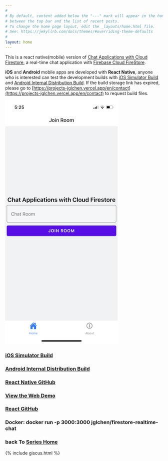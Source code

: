```yaml
---
#
# By default, content added below the "---" mark will appear in the home page
# between the top bar and the list of recent posts.
# To change the home page layout, edit the _layouts/home.html file.
# See: https://jekyllrb.com/docs/themes/#overriding-theme-defaults
#
layout: home
---
```


This is a react native(mobile) version of [Chat Applications with Cloud Firestore](https://github.com/jglchen/firestore-realtime-chat), a real-time chat application with [Firebase Cloud FireStore](https://firebase.google.com/products/firestore).

**iOS** and **Android** mobile apps are developed with **React Native**, anyone who is interested can test the development builds with [iOS Simulator Build](https://expo.dev/accounts/jglchen/projects/firestore-realtime-chat/builds/2c3cb3b7-2253-421f-9ab7-cb5ff98492b6) and [Android Internal Distribution Build](https://expo.dev/accounts/jglchen/projects/firestore-realtime-chat/builds/de478887-4f60-43d5-9911-d20d55627706). If the build storage link has expired, please go to [https://projects-jglchen.vercel.app/en/contact](https://projects-jglchen.vercel.app/en/contact) to request build files.


![firestore-realtime-chat-mobile-screenshot](/images/firestore-realtime-chat-mobile-screenshot.png)

### [iOS Simulator Build](https://expo.dev/accounts/jglchen/projects/firestore-realtime-chat/builds/2c3cb3b7-2253-421f-9ab7-cb5ff98492b6)
### [Android Internal Distribution Build](https://expo.dev/accounts/jglchen/projects/firestore-realtime-chat/builds/de478887-4f60-43d5-9911-d20d55627706)
### [React Native GitHub](https://github.com/jglchen/firestore-realtime-chat-mobile)
### [View the Web Demo](https://firestore-realtime-chat.vercel.app)
### [React GitHub](https://github.com/jglchen/firestore-realtime-chat)
### Docker: docker run -p 3000:3000 jglchen/firestore-realtime-chat
### back To [Series Home](https://jglchen.github.io/)

{% include giscus.html %}
